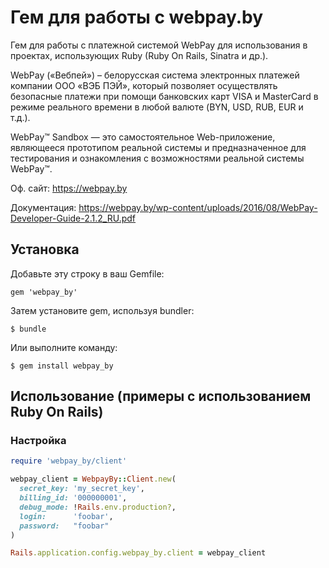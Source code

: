 # Гем для работы с webpay.by

Гем для работы с платежной системой WebPay для использования в проектах, использующих Ruby (Ruby On Rails, Sinatra и др.).

WebPay («Вебпей») – белорусская система электронных платежей компании ООО «ВЭБ ПЭЙ», 
который позволяет осуществлять безопасные платежи при помощи банковских карт VISA и MasterCard 
в режиме реального времени в любой валюте (BYN, USD, RUB, EUR и т.д.).

WebPay™ Sandbox — это самостоятельное Web-приложение, являющееся прототипом реальной системы и предназначенное для  
тестирования и ознакомления с возможностями реальной системы WebPay™.

Оф. сайт: https://webpay.by

Документация: https://webpay.by/wp-content/uploads/2016/08/WebPay-Developer-Guide-2.1.2_RU.pdf

## Установка

Добавьте эту строку в ваш Gemfile:

    gem 'webpay_by'

Затем установите gem, используя bundler:

    $ bundle

Или выполните команду:

    $ gem install webpay_by

## Использование (примеры с использованием Ruby On Rails)

### Настройка

```ruby
require 'webpay_by/client'

webpay_client = WebpayBy::Client.new(
  secret_key: 'my_secret_key',
  billing_id: '000000001',
  debug_mode: !Rails.env.production?,
  login:      'foobar',
  password:   "foobar"
)

Rails.application.config.webpay_by.client = webpay_client
```
